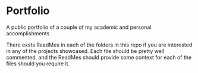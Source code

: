 # Portfolio
A public portfolio of a couple of my academic and personal accomplishments

There exsts ReadMes in each of the folders in this repo if you are interested in any of the projects showcased.  Each file should be pretty
well commented, and the ReadMes should provide some context for each of the files should you require it.
